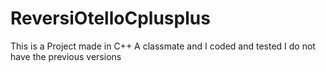 # ReversiOtelloCplusplus
This is a Project made in C++
A classmate and I coded and tested
I do not have the previous versions
